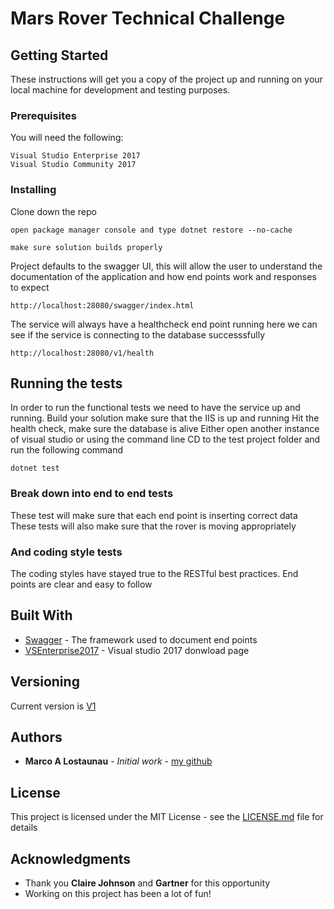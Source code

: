 # Mars Rover Technical Challenge

## Getting Started

These instructions will get you a copy of the project up and running on your local machine for development and testing purposes.

### Prerequisites

You will need the following:

```
Visual Studio Enterprise 2017
Visual Studio Community 2017
```

### Installing

Clone down the repo

```
open package manager console and type dotnet restore --no-cache
```

```
make sure solution builds properly
```

Project defaults to the swagger UI, this will allow the user to understand the documentation of the application and how end points work and responses to expect
```
http://localhost:28080/swagger/index.html
```

The service will always have a healthcheck end point running here we can see if the service is connecting to the database successsfully
```
http://localhost:28080/v1/health
```


## Running the tests

In order to run the functional tests we need to have the service up and running. 
Build your solution make sure that the IIS is up and running 
Hit the health check, make sure the database is alive
Either open another instance of visual studio or using the command line CD to the test project folder and run the following command
```
dotnet test
```

### Break down into end to end tests

These test will make sure that each end point is inserting correct data
These tests will also make sure that the rover is moving appropriately

### And coding style tests

The coding styles have stayed true to the RESTful best practices.
End points are clear and easy to follow


## Built With

* [Swagger](https://swagger.io/tools/swagger-ui/) - The framework used to document end points
* [VSEnterprise2017](https://visualstudio.microsoft.com/downloads/) - Visual studio 2017 donwload page


## Versioning

Current version is [V1](v1/rover)

## Authors

* **Marco A Lostaunau** - *Initial work* - [my github](https://github.com/lostaunaum)

## License

This project is licensed under the MIT License - see the [LICENSE.md](LICENSE.md) file for details

## Acknowledgments

* Thank you **Claire Johnson** and **Gartner** for this opportunity
* Working on this project has been a lot of fun!
